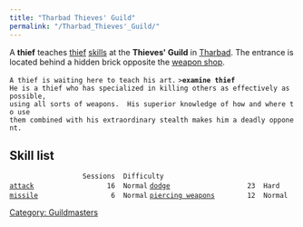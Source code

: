 ```yaml
---
title: "Tharbad Thieves' Guild"
permalink: "/Tharbad_Thieves'_Guild/"
---
```


A **thief** teaches [thief](thief "wikilink") [skills](skill "wikilink")
at the **Thieves' Guild** in [Tharbad](Tharbad "wikilink"). The entrance
is located behind a hidden brick opposite the [weapon
shop](Tharbad_Weaponsmith "wikilink").

`A thief is waiting here to teach his art.`
`>`**`examine thief`**
`He is a thief who has specialized in killing others as effectively as possible,`
`using all sorts of weapons.  His superior knowledge of how and where to use`
`them combined with his extraordinary stealth makes him a deadly opponent.`

## Skill list

`                  Sessions  Difficulty`
[`attack`](attack "wikilink")`                  16  Normal`
[`dodge`](dodge "wikilink")`                   23  Hard`
[`missile`](missile "wikilink")`                  6  Normal`
[`piercing weapons`](piercing_weapons "wikilink")`        12  Normal`

[Category: Guildmasters](Category:_Guildmasters "wikilink")